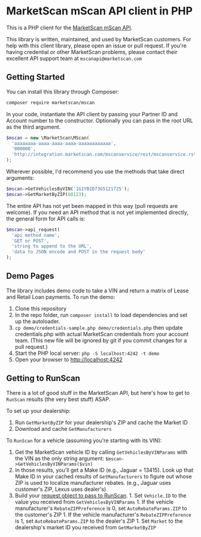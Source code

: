 # MarketScan mScan API client in PHP

This is a PHP client for the [MarketScan mScan API](http://www.marketscan.com/mScanAPIDocumentation/html/Welcome.htm).

This library is written, maintained, and used by MarketScan customers. For help with this client library, please open an issue or pull request.  If you're having credential or other MarketScan problems, please contact their excellent API support team at `mscanapi@marketscan.com`

## Getting Started

You can install this library through Composer:

```bash
composer require marketscan/mscan
```

In your code, instantiate the API client by passing your Partner ID and Account number to the constructor.  Optionally you can pass in the root URL as the third argument.

```php
$mscan = new \MarketScan\MScan(
  'aaaaaaaa-aaaa-aaaa-aaaa-aaaaaaaaaaaa',
  '000000',
  'http://integration.marketscan.com/mscanservice/rest/mscanservice.rst/?'
);
```

Wherever possible, I'd recommend you use the methods that take direct arguments:

```php
$mscan->GetVehiclesByVIN('1G1YB2D73G5121725');
$mscan->GetMarketByZIP(68123);
```

The entire API has not yet been mapped in this way (pull requests are welcome). If you need an API method that is not yet implemented directly, the general form for API calls is:

```php
$mscan->api_request(
  'api method name',
  'GET or POST',
  'string to append to the URL',
  'data to JSON encode and POST in the request body'
);
```

## Demo Pages

The library includes demo code to take a VIN and return a matrix of Lease and Retail Loan payments. To run the demo:

  1. Clone this repository
  1. In the repo folder, run `composer install` to load dependencies and set up the autoloader.
  1. `cp demo/credentials-sample.php demo/credentials.php` then update credentials.php with actual MarketScan credentials from your account team.  (This new file will be ignored by git if you commit changes for a pull request.)
  1. Start the PHP local server: `php -S localhost:4242 -t demo`
  1. Open your browser to [http://localhost:4242](http://localhost:4242)

## Getting to RunScan

There is a lot of good stuff in the MarketScan API, but here's how to get to `RunScan` results (the very best stuff) ASAP.

To set up your dealership:

  1. Run `GetMarketByZIP` for your dealership's ZIP and cache the Market ID
  1. Download and cache `GetManufacturers`

To `RunScan` for a vehicle (assuming you're starting with its VIN):

  1. Get the MarketScan vehicle ID by calling `GetVehiclesByVINParams` with the VIN as the only string argument: `$mscan->GetVehiclesByVINParams($vin)`
  1. In those results, you'll get a Make ID (e.g., Jaguar = 13415). Look up that Make ID in your cached results of `GetManufacturers` to figure out whose ZIP is used to localize manufacturer rebates. (e.g., Jaguar uses customer's ZIP, Lexus uses dealer's)
  1. Build your [request object to pass to RunScan](http://www.marketscan.com/mScanAPIDocumentation/html/ed481d63-01f7-38fc-e444-c14233114f11.htm).
    1. Set `Vehicle.ID` to the value you received from `GetVehiclesByVINParams`
    1. If the vehicle manufacturer's `RebateZIPPreference` is 0, set `AutoRebateParams.ZIP` to the customer's ZIP
    1. If the vehicle manufacturer's `RebateZIPPreference` is 1, set `AutoRebateParams.ZIP` to the dealer's ZIP
    1. Set `Market` to the dealership's market ID you received from `GetMarketByZIP`

